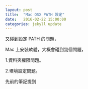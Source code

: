 ```yaml
---
layout: post
title:  "Mac OSX PATH 設定"
date:   2016-02-22 15:00:00
categories: jekyll update
---
```




又碰到設定 PATH 的問題，

Mac 上安裝軟體，大概會碰到幾個問題，


1.資料夾權限問題。

2.環境設定問題。




先前的筆記提到
